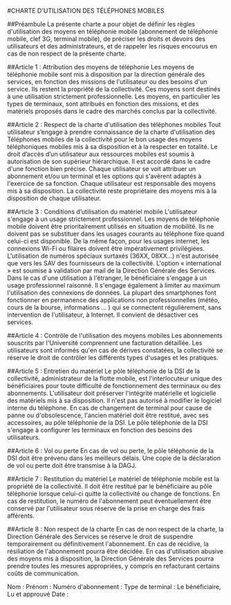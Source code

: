 #CHARTE D'UTILISATION DES TÉLÉPHONES MOBILES 


##Préambule
La présente charte a pour objet de définir les règles d'utilisation des moyens en téléphonie mobile (abonnement de téléphonie mobile, clef 3G, terminal mobile), de préciser les droits et devoirs des utilisateurs et des administrateurs, et de rappeler les risques encourus en cas de non respect de la présente charte.

##Article 1 : Attribution des moyens de téléphonie
Les moyens de téléphonie mobile sont mis à disposition par la direction générale des services, en fonction des missions de l'utilisateur ou des besoins d'un service. 
Ils restent la propriété de la collectivité. Ces moyens sont destinés à une utilisation strictement professionnelle.
Les moyens, en particulier les types de terminaux, sont attribués en fonction des missions, et des matériels proposés dans le cadre des marchés conclus par la collectivité.

##Article 2 : Respect de la charte d'utilisation des téléphones mobiles 
Tout utilisateur s’engage à prendre connaissance de la charte d'utilisation des Téléphones mobiles de la collectivité pour le bon usage des moyens téléphoniques mobiles mis à sa disposition et à la respecter en totalité.
Le droit d’accès d’un utilisateur aux ressources mobiles est soumis à autorisation de son supérieur hiérarchique. Il est accordé dans le cadre d'une fonction bien précise.
Chaque utilisateur se voit attribuer un abonnement et/ou un terminal et les options qui s'avèrent adaptés à l'exercice de sa fonction. Chaque utilisateur est responsable des moyens mis à sa disposition.
La collectivité reste propriétaire des moyens mis à la disposition de chaque utilisateur.

##Article 3 : Conditions d’utilisation du matériel mobile
L'utilisateur s'engage à un usage strictement professionnel.
Les moyens de téléphonie mobile doivent être prioritairement utilisés en situation de mobilité. Ils ne doivent pas se substituer dans les usages courants au téléphone fixe quand celui-ci est disponible.
De la même façon, pour les usages internet, les connexions Wi-Fi ou filaires doivent être impérativement privilégiées.
L'utilisation de numéros spéciaux surtaxés (36XX, 08XX...) n'est autorisée que vers les SAV des fournisseurs de la collectivité.
L'option « international » est soumise à validation par mail de la Direction Générale des Services.
Dans le cas d'une utilisation à l'étranger, le bénéficiaire s'engage à un usage professionnel raisonné. Il s'engage également à limiter au maximum l'utilisation des connexions de données.
La plupart des smartphones font fonctionner en permanence des applications non professionnelles (météo, cours de la bourse, informations ... ) qui se connectent régulièrement, sans intervention de l'utilisateur, à Internet. Il convient de désactiver ces services.

##Article 4 : Contrôle de l'utilisation des moyens mobiles
Les abonnements souscrits par l'Université comprennent une facturation détaillée.
Les utilisateurs sont informés qu'en cas de dérives constatées, la collectivité se réserve le droit de contrôler les différents types d'usages et les pratiques.

##Article 5 : Entretien du matériel
Le pôle téléphonie de la DSI de la collectivité, administrateur de la flotte mobile, est l'interlocuteur unique des bénéficiaires pour toute difficulté de fonctionnement des terminaux ou des abonnements.
L'utilisateur doit préserver l'intégrité matérielle et logicielle des matériels mis à sa disposition. Il n'est pas autorisé à modifier le logiciel interne du téléphone.
En cas de changement de terminal pour cause de panne ou d'obsolescence, l'ancien matériel doit être restitué, avec ses accessoires, au pôle téléphonie de la DSI.
Le pôle téléphonie de la DSI s'engage à configurer les terminaux en fonction des besoins des utilisateurs.

##Article 6 : Vol ou perte
En cas de vol ou perte, le pôle téléphonie de la DSI doit être prévenu dans les meilleurs délais. Une copie de la déclaration de vol ou perte doit être transmise à la DAGJ.

##Article 7 : Restitution du matériel
Le matériel de téléphonie mobile est la propriété de la collectivité. Il doit être restitué par le bénéficiaire au pôle téléphonie lorsque celui-ci quitte la collectivité ou change de fonctions.
En cas de restitution, le numéro de l'abonnement peut éventuellement être conservé par l'utilisateur sous réserve de la prise en charge des frais afférents.

##Article 8 : Non respect de la charte
En cas de non respect de la charte, la Direction Générale des Services se réserve le droit de suspendre temporairement ou définitivement l'abonnement.
En cas de récidive, la résiliation de l'abonnement pourra être décidée.
En cas d'utilisation abusive des moyens mis à disposition, la Direction Générale des Services pourra prendre toutes les mesures appropriées, y compris en refacturant certains coûts de communication.

Nom :
Prénom :
Numéro d'abonnement :
Type de terminal :
Le bénéficiaire,
Lu et approuvé
Date :
